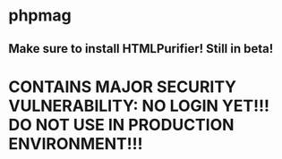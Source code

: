 # phpmag
## Make sure to install HTMLPurifier! Still in beta!
# CONTAINS MAJOR SECURITY VULNERABILITY: NO LOGIN YET!!! DO NOT USE IN PRODUCTION ENVIRONMENT!!!
